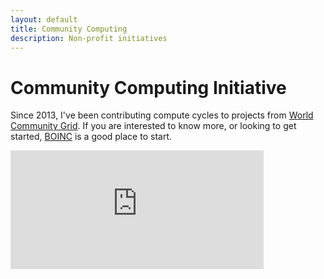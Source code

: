 ```yaml
---
layout: default 
title: Community Computing
description: Non-profit initiatives
---
```


# Community Computing Initiative

Since 2013, I've been contributing compute cycles to projects from <a href="http://worldcommunitygrid.org">World Community Grid</a>. If you are interested to know more, or looking to get started, <a href="https://boinc.berkeley.edu/">BOINC</a> is a good place to start.
<iframe src="https://www.worldcommunitygrid.org/getDynamicImage.do?memberName=pchengi&mnOn=true&stat=3&imageNum=1&rankOn=true&projectsOn=true&special=true" frameborder="0" name="di" scrolling="no" width="405px" height="190px"></iframe>
